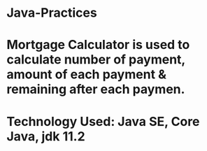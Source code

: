 # Java-Practices
# Mortgage Calculator is used to calculate number of payment, amount of each payment & remaining after each paymen. 
# Technology Used:  Java SE, Core Java, jdk 11.2
   
